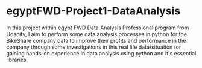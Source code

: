 # egyptFWD-Project1-DataAnalysis
In this project within egypt FWD Data Analysis Professional program from Udacity, I aim to perform some data analysis processes in python for the BikeShare company data to improve their profits and performance in the company through some investigations in this real life data/situation for gaining hands-on experience in data analysis using python and it's essential libraries.
